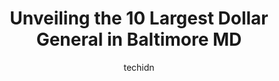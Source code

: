 ---
layout: ampstory
image: https://i0.wp.com/www.depkes.org/wp-content/uploads/2023/06/dollar-general-0-in-baltimore-md-1685965524.jpeg?resize=640,853
author: techidn
featured: false
description: Discover the impressive array of Dollar General options in Baltimore MD, where you can find 10 of the largest Dollar General establishments in the area. From renowned classics to hidden gems
title: Unveiling the 10 Largest Dollar General in Baltimore MD
cover:
   title: Unveiling the 10 Largest Dollar General in Baltimore MD
   subtitle: Rickpate
   background: https://www.depkes.org/wp-content/uploads/2023/06/dollar-general-0-in-baltimore-md-1685965524.jpeg

pages: 
 - layout: thirds
   top: <h1>#1 Dollar General</h1>
   bottom: "<p>It was good ,all the employees were nice to me. I definitely like this store    better since new management took over. Cuz the last workers was a hot mass now I go in th</p>"
   background: https://plus.unsplash.com/premium_photo-1664640458616-3c74f8cb4589?ixlib=rb-4.0.3&ixid=MnwxMjA3fDB8MHxwaG90by1wYWdlfHx8fGVufDB8fHx8&auto=format&fit=crop&w=640&h=853&q=80
   backgroundblur: true
 - layout: thirds
   top: <h1>#2 Dollar General</h1>
   bottom: "<p>717 Washington Blvd, Baltimore, MD 21230, United States</p>"
   background: https://images.unsplash.com/photo-1620421680010-0766ff230392?ixlib=rb-4.0.3&ixid=MnwxMjA3fDB8MHxwaG90by1wYWdlfHx8fGVufDB8fHx8&auto=format&fit=crop&w=640&h=853&q=80
   cta:
      link: https://www.depkes.org/blog/unveiling-the-10-largest-dollar-general-in-baltimore-md/
      text: Unveiling the 10 Largest Dollar General in Baltimore MD
 - layout: thirds
   top: <h1>#3 Dollar General</h1>
   bottom: "<p>4101 Pulaski Hwy, Baltimore, MD 21224, United States</p>"
   background: https://images.unsplash.com/photo-1534312527009-56c7016453e6?ixlib=rb-4.0.3&ixid=MnwxMjA3fDB8MHxwaG90by1wYWdlfHx8fGVufDB8fHx8&auto=format&fit=crop&w=640&h=853&q=80
   cta:
      link: https://www.depkes.org/blog/unveiling-the-10-largest-dollar-general-in-baltimore-md/
      text: Unveiling the 10 Largest Dollar General in Baltimore MD
 - layout: thirds
   top: <h1>#4 Dollar General</h1>
   bottom: "<p>7350 Harford Rd, Baltimore, MD 21234, United States</p>"
   background: https://images.unsplash.com/photo-1496096265110-f83ad7f96608?ixlib=rb-4.0.3&ixid=MnwxMjA3fDB8MHxwaG90by1wYWdlfHx8fGVufDB8fHx8&auto=format&fit=crop&w=640&h=853&q=80
   cta:
      link: https://www.depkes.org/blog/unveiling-the-10-largest-dollar-general-in-baltimore-md/
      text: Unveiling the 10 Largest Dollar General in Baltimore MD
 - layout: thirds
   top: <h1>#5 Dollar General</h1>
   bottom: "<p>5900 Reisterstown Rd, Baltimore, MD 21215, United States</p>"
   background: https://images.unsplash.com/photo-1613843873231-1447db182f97?ixlib=rb-4.0.3&ixid=MnwxMjA3fDB8MHxwaG90by1wYWdlfHx8fGVufDB8fHx8&auto=format&fit=crop&w=640&h=853&q=80
   cta:
      link: https://www.depkes.org/blog/unveiling-the-10-largest-dollar-general-in-baltimore-md/
      text: Unveiling the 10 Largest Dollar General in Baltimore MD
 - layout: thirds
   top: <h1>#6 Dollar General</h1>
   bottom: "<p>5405 Baltimore National Pike, Baltimore, MD 21229, United States</p>"
   background: https://images.unsplash.com/photo-1608411404720-c8f0417bcdba?ixlib=rb-4.0.3&ixid=MnwxMjA3fDB8MHxwaG90by1wYWdlfHx8fGVufDB8fHx8&auto=format&fit=crop&w=640&h=853&q=80
   cta:
      link: https://www.depkes.org/blog/unveiling-the-10-largest-dollar-general-in-baltimore-md/
      text: Unveiling the 10 Largest Dollar General in Baltimore MD
 - layout: thirds
   top: <h1>#7 Dollar General</h1>
   bottom: "<p>3824 Eastern Ave, Baltimore, MD 21224, United States</p>"
   background: https://images.unsplash.com/photo-1489694553447-4c9339da310d?ixlib=rb-4.0.3&ixid=MnwxMjA3fDB8MHxwaG90by1wYWdlfHx8fGVufDB8fHx8&auto=format&fit=crop&w=640&h=853&q=80
   cta:
      link: https://www.depkes.org/blog/unveiling-the-10-largest-dollar-general-in-baltimore-md/
      text: Unveiling the 10 Largest Dollar General in Baltimore MD
 - layout: thirds
   middle: Continue reading...
   background: https://images.unsplash.com/photo-1552083974-186346191183?ixlib=rb-4.0.3&ixid=MnwxMjA3fDB8MHxwaG90by1wYWdlfHx8fGVufDB8fHx8&auto=format&fit=crop&w=640&h=853&q=80
   cta:
      link: https://www.depkes.org/blog/unveiling-the-10-largest-dollar-general-in-baltimore-md/
      text: Unveiling the 10 Largest Dollar General in Baltimore MD
      
---